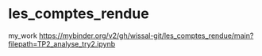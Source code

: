 # les_comptes_rendue
my_work
https://mybinder.org/v2/gh/wissal-git/les_comptes_rendue/main?filepath=TP2_analyse_try2.ipynb

